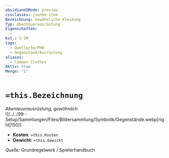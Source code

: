 ```yaml
---
obsidianUIMode: preview
cssclasses: json5e-item
Bezeichnung: Gewöhnliche Kleidung
Typ: Abenteuerausrüstung
Eigenschaften:
  - 
Kst.: 5 SM
tags:
  - Quelle/5e/PHB
  - Gegenstand/Ausrüstung
aliases:
  - Common Clothes
Aktiv: true
Menge: "1"
---
```

# `=this.Bezeichnung`
*Abenteuerausrüstung, gewöhnlich*   
![[../../99 - Setup/Sammlungen/Files/Bildersammlung/Symbolik/Gegenstände.webp|right|150]]

- **Kosten**: `=this.Kosten`
- **Gewicht:** `=this.Gewicht`

*Quelle:* Grundregelwerk / Spielerhandbuch